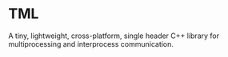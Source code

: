 # TML
A tiny, lightweight, cross-platform, single header C++ library for multiprocessing and interprocess communication.
